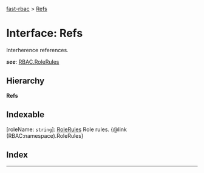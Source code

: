 [fast-rbac](../README.md) > [Refs](../interfaces/rbac.refs.md)

# Interface: Refs

Interherence references.

*__see__*: [RBAC.RoleRules](rbac.rolerules.md)

## Hierarchy

**Refs**

## Indexable

\[roleName: `string`\]:&nbsp;[RoleRules](rbac.rolerules.md)
Role rules. {@link (RBAC:namespace).RoleRules}

## Index

---

